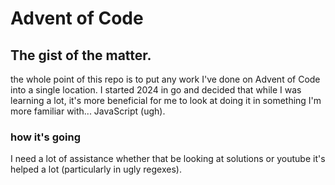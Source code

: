 # Advent of Code

## The gist of the matter.
the whole point of this repo is to put any work I've done on Advent of Code into a single location. I started 2024 in go and decided that while I was learning a lot, it's more beneficial for me to look at doing it in something I'm more familiar with... JavaScript (ugh).
### how it's going
I need a lot of assistance whether that be looking at solutions or youtube it's helped a lot (particularly in ugly regexes).


